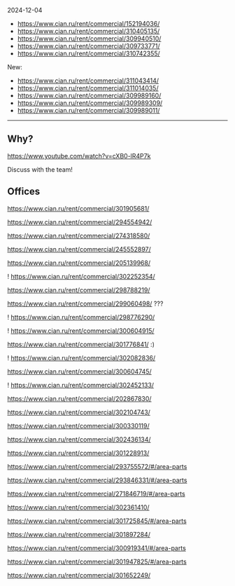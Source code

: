 2024-12-04

- https://www.cian.ru/rent/commercial/152194036/
- https://www.cian.ru/rent/commercial/310405135/
- https://www.cian.ru/rent/commercial/309940510/
- https://www.cian.ru/rent/commercial/309733771/
- https://www.cian.ru/rent/commercial/310742355/

New:
- https://www.cian.ru/rent/commercial/311043414/
- https://www.cian.ru/rent/commercial/311014035/
- https://www.cian.ru/rent/commercial/309989160/
- https://www.cian.ru/rent/commercial/309989309/
- https://www.cian.ru/rent/commercial/309989011/

---

## Why?

https://www.youtube.com/watch?v=cXB0-lR4P7k

Discuss with the team!

## Offices

https://www.cian.ru/rent/commercial/301905681/

https://www.cian.ru/rent/commercial/294554942/

https://www.cian.ru/rent/commercial/274318580/

https://www.cian.ru/rent/commercial/245552897/

https://www.cian.ru/rent/commercial/205139968/

! https://www.cian.ru/rent/commercial/302252354/

https://www.cian.ru/rent/commercial/298788219/

https://www.cian.ru/rent/commercial/299060498/ ???

! https://www.cian.ru/rent/commercial/298776290/

! https://www.cian.ru/rent/commercial/300604915/

https://www.cian.ru/rent/commercial/301776841/ :)

! https://www.cian.ru/rent/commercial/302082836/

https://www.cian.ru/rent/commercial/300604745/

! https://www.cian.ru/rent/commercial/302452133/

https://www.cian.ru/rent/commercial/202867830/

https://www.cian.ru/rent/commercial/302104743/

https://www.cian.ru/rent/commercial/300330119/

https://www.cian.ru/rent/commercial/302436134/

https://www.cian.ru/rent/commercial/301228913/

https://www.cian.ru/rent/commercial/293755572/#/area-parts

https://www.cian.ru/rent/commercial/293846331/#/area-parts

https://www.cian.ru/rent/commercial/271846719/#/area-parts

https://www.cian.ru/rent/commercial/302361410/

https://www.cian.ru/rent/commercial/301725845/#/area-parts

https://www.cian.ru/rent/commercial/301897284/

https://www.cian.ru/rent/commercial/300919341/#/area-parts

https://www.cian.ru/rent/commercial/301947825/#/area-parts

https://www.cian.ru/rent/commercial/301652249/

